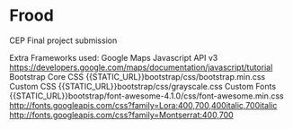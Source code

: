 Frood
=====

CEP Final project submission

Extra Frameworks used:
Google Maps Javascript API v3
https://developers.google.com/maps/documentation/javascript/tutorial
Bootstrap Core CSS
{{STATIC_URL}}bootstrap/css/bootstrap.min.css
Custom CSS
{{STATIC_URL}}bootstrap/css/grayscale.css
Custom Fonts
{{STATIC_URL}}bootstrap/font-awesome-4.1.0/css/font-awesome.min.css
http://fonts.googleapis.com/css?family=Lora:400,700,400italic,700italic
http://fonts.googleapis.com/css?family=Montserrat:400,700
